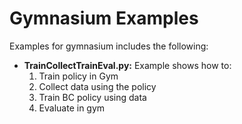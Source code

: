 # Gymnasium Examples
Examples for gymnasium includes the following:
* **TrainCollectTrainEval.py:** Example shows how to:
  1. Train policy in Gym
  2. Collect data using the policy
  3. Train BC policy using data
  4. Evaluate in gym
